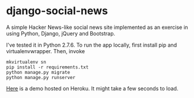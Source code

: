 django-social-news
===================

A simple Hacker News-like social news site implemented as an exercise in using Python, Django, jQuery and Bootstrap.

I've tested it in Python 2.7.6. To run the app locally, first install pip and virtualenvwrapper. Then, invoke

```
mkvirtualenv sn
pip install -r requirements.txt
python manage.py migrate
python manage.py runserver
```

<a href="http://lewfish-django-social-news.herokuapp.com">Here</a> is a demo hosted on Heroku. It might take a few seconds to load.






